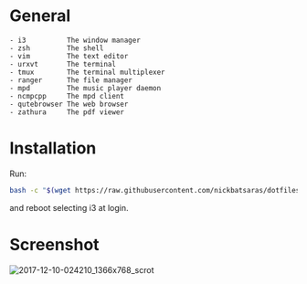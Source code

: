 # General
```
- i3          The window manager
- zsh         The shell
- vim         The text editor
- urxvt       The terminal
- tmux        The terminal multiplexer
- ranger      The file manager
- mpd         The music player daemon
- ncmpcpp     The mpd client
- qutebrowser The web browser
- zathura     The pdf viewer
```

# Installation
Run:
```bash
bash -c "$(wget https://raw.githubusercontent.com/nickbatsaras/dotfiles/master/setup.sh -O -)"
```
and reboot selecting i3 at login.


# Screenshot
![2017-12-10-024210_1366x768_scrot](https://user-images.githubusercontent.com/23704715/33800931-e8cc1552-dd53-11e7-82b3-5acaac9e6f37.png)
